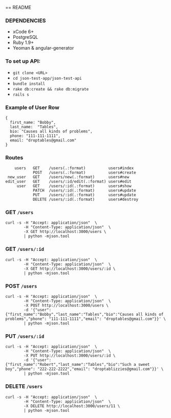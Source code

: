 == README


### DEPENDENCIES
  - xCode 6+
  - PostgreSQL
  - Ruby 1.9+
  - Yeoman & angular-generator


### To set up API:
  - `git clone <URL>`
  - `cd json-test-app/json-test-api`
  - `bundle install`
  - `rake db:create && rake db:migrate`
  - `rails s`




### Example of User Row

```
{
  first_name: "Bobby",
  last_name:  "Tables",
  bio: "Causes all kinds of problems",
  phone: "111-111-1111",
  email: "droptables@gmail.com"
}
```


### Routes

```
    users   GET    /users(.:format)          users#index
            POST   /users(.:format)          users#create
 new_user   GET    /users/new(.:format)      users#new
edit_user   GET    /users/:id/edit(.:format) users#edit
     user   GET    /users/:id(.:format)      users#show
            PATCH  /users/:id(.:format)      users#update
            PUT    /users/:id(.:format)      users#update
            DELETE /users/:id(.:format)      users#destroy
```



### GET `/users`
```
curl -s -H "Accept: application/json"  \
        -H "Content-Type: application/json"  \
        -X GET http://localhost:3000/users \
        | python -mjson.tool
```


### GET `/users/:id`
```
curl -s -H "Accept: application/json"  \
        -H "Content-Type: application/json"  \
        -X GET http://localhost:3000/users/:id \
        | python -mjson.tool
```


### POST `/users`
```
curl -s -H "Accept: application/json"  \
        -H "Content-Type: application/json"  \
        -X POST http://localhost:3000/users \
        -d '{"user":{"first_name":"Bobby","last_name":"Tables","bio":"Causes all kinds of problems","phone": "111-111-1111","email": "droptables@gmail.com"}}' \
        | python -mjson.tool
```


### PUT `/users/:id`
```
curl -s -H "Accept: application/json"  \
        -H "Content-Type: application/json"  \
        -X PUT http://localhost:3000/users/:id \
        -d '{"user":{"first_name":"Robert","last_name":"Tables","bio":"Such a sweet boy","phone": "222-222-2222","email": "droptablizzies@gmail.com"}}' \
        | python -mjson.tool
```


### DELETE `/users`
```
curl -s -H "Accept: application/json"  \
        -H "Content-Type: application/json"  \
        -X DELETE http://localhost:3000/users/11 \
        | python -mjson.tool
```
